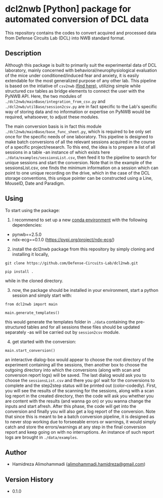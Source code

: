 # dcl2nwb [Python] package for automated conversion of DCL data
This repository contains the codes to convert acquired and processed data from Defense Circuits Lab (DCL) into NWB standard format.

## Description
Although this package is built to primarily suit the experimental data of DCL laboratory, mainly concerned with behavioral/neurophysiological evaluation of the mice under conditioned/induced fear and anxiety, it is easily extendable for the most generalized purpose of any other lab. This pipeline is based on the intiative of `csv2nwb` [(find here)](https://github.com/Hamidreza-Alimohammadi/csv2nwb.git), utilizing simple while structured csv tables as bridge elements to connect the user with the PyNWB API. Here, the two modules of `./dcl2nwb/mainBase/integration_from_csv.py` and `./dcl2nwb/utilBase/session2csv.py` are in fact specific to the Lab's specific way of storing data and no information or expertise on PyNWB would be required, whatsoever, to adjust these modules. 

The main conversion basis is in fact this module `./dcl2nwb/mainBase/base_func_sheet.py`, which is required to be only set once for the specific needs of one laboratory. This pipeline is designed to make batch conversions of all the relevant sessions acquired in the course of a specific project/research. To this end, the idea is to prepare a list of all sessions in a table -an instance of which exists here `./data/examples/sessionsList.csv`, then feed it to the pipeline to search for unique sessions and start the conversion. Note that in the example of the sessionsList.csv, one finds the minimum information on a session which can point to one unique recording on the drive, which in the case of the DCL storage conventions, this unique pointer can be constructed using a Line, MouseID, Date and Paradigm.

## Using
To start using the package:
1.  I recommend to set up a new [conda environment](https://docs.conda.io/en/latest/miniconda.html) with the following dependencies:

* pynwb==2.5.0
* ndx-ecg==0.1.0 (https://pypi.org/project/ndx-ecg/)

2. install the dcl2nwb package from this repository by simply cloning and installing it locally,
```
git clone https://github.com/Defense-Circuits-Lab/dcl2nwb.git

pip install .
```
while in the cloned directory.

3. now, the package should be installed in your environment, start a python session and simply start with:
```
from dcl2nwb import main

main.generate_templates()
```
this would generate the templates folder in `./data` containing the pre-structured tables and for all sessions these files should be updated separately -as will be carried out by `session2csv` module.

4. get started with the conversion:
```
main.start_conversion()
```
an interactive dialog-box would appear to choose the root directory of the experiment containing all the sessions, then another box to choose the outgoing directory into which the conversions (along with scan and conversion report logs) will be saved. The last dialog would ask you to choose the `sessionsList.csv` and there you go! wait for the conversions to complete and the step2step status will be printed out (color-codedly). First, you will see the results of the scanning for the sessions, along with a scan log report in the created directory, then the code will ask you whether you are content with the results (and wanna go on) or you wanna change the inputs and start afresh. After this phase, the code will get into the conversion and finally you will also get a log report of the conversion. Note that since this is meant to be a batch conversion pipeline, it is designed as to never stop working due to forseeable errors or warnings, it would simply catch and store the errors/warnings at any step in the final conversion report and keep going on with no interruptions. An instance of such report logs are brought in `./data/examples`.

## Author
* Hamidreza Alimohammadi (alimohammadi.hamidreza@gmail.com)

## Version History
* 0.1.0


